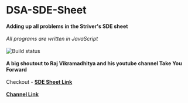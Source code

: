 # DSA-SDE-Sheet
**Adding up all problems in the Striver's SDE sheet** <br><br>
*All programs are written in JavaScript* <br><br>
![Build status](https://img.shields.io/badge/Javascript-JS%E2%9D%A4-brightgreen)
<br><br>
**A big shoutout to Raj Vikramadhitya and his youtube channel Take You Forward** <br> <br>
Checkout  - 
<a href ="https://docs.google.com/document/d/1SM92efk8oDl8nyVw8NHPnbGexTS9W-1gmTEYfEurLWQ/edit" target="_blank" > **SDE Sheet Link**</a> <br><br>
<a href = "https://www.youtube.com/c/takeUforward" target = "_blank" >**Channel Link**</a>
